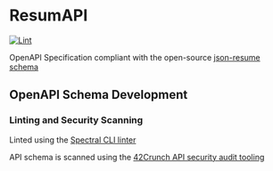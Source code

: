 # ResumAPI

[![Lint](https://github.com/slatei/ResumAPI/actions/workflows/lint.yaml/badge.svg)](https://github.com/slatei/ResumAPI/actions/workflows/lint.yaml)

OpenAPI Specification compliant with the open-source [json-resume schema](https://jsonresume.org/schema/)

## OpenAPI Schema Development

### Linting and Security Scanning

Linted using the [Spectral CLI linter](https://www.npmjs.com/package/@stoplight/spectral-cli)

API schema is scanned using the [42Crunch API security audit tooling](https://docs.42crunch.com/latest/content/concepts/api_contract_security_audit.htm)
